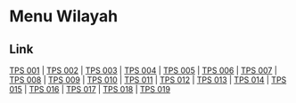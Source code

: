 # Menu Wilayah

## Link

[TPS 001](https://github.com/gigit-pemilu/pemilu-2024-64-kalimantan-timur/tree/main/pilpres/hitung-suara/sub/64-kalimantan-timur/sub/08-kutai-timur/sub/02-muara-wahau/sub/2003-muara-wahau/sub/001-tps)
 | 
[TPS 002](https://github.com/gigit-pemilu/pemilu-2024-64-kalimantan-timur/tree/main/pilpres/hitung-suara/sub/64-kalimantan-timur/sub/08-kutai-timur/sub/02-muara-wahau/sub/2003-muara-wahau/sub/002-tps)
 | 
[TPS 003](https://github.com/gigit-pemilu/pemilu-2024-64-kalimantan-timur/tree/main/pilpres/hitung-suara/sub/64-kalimantan-timur/sub/08-kutai-timur/sub/02-muara-wahau/sub/2003-muara-wahau/sub/003-tps)
 | 
[TPS 004](https://github.com/gigit-pemilu/pemilu-2024-64-kalimantan-timur/tree/main/pilpres/hitung-suara/sub/64-kalimantan-timur/sub/08-kutai-timur/sub/02-muara-wahau/sub/2003-muara-wahau/sub/004-tps)
 | 
[TPS 005](https://github.com/gigit-pemilu/pemilu-2024-64-kalimantan-timur/tree/main/pilpres/hitung-suara/sub/64-kalimantan-timur/sub/08-kutai-timur/sub/02-muara-wahau/sub/2003-muara-wahau/sub/005-tps)
 | 
[TPS 006](https://github.com/gigit-pemilu/pemilu-2024-64-kalimantan-timur/tree/main/pilpres/hitung-suara/sub/64-kalimantan-timur/sub/08-kutai-timur/sub/02-muara-wahau/sub/2003-muara-wahau/sub/006-tps)
 | 
[TPS 007](https://github.com/gigit-pemilu/pemilu-2024-64-kalimantan-timur/tree/main/pilpres/hitung-suara/sub/64-kalimantan-timur/sub/08-kutai-timur/sub/02-muara-wahau/sub/2003-muara-wahau/sub/007-tps)
 | 
[TPS 008](https://github.com/gigit-pemilu/pemilu-2024-64-kalimantan-timur/tree/main/pilpres/hitung-suara/sub/64-kalimantan-timur/sub/08-kutai-timur/sub/02-muara-wahau/sub/2003-muara-wahau/sub/008-tps)
 | 
[TPS 009](https://github.com/gigit-pemilu/pemilu-2024-64-kalimantan-timur/tree/main/pilpres/hitung-suara/sub/64-kalimantan-timur/sub/08-kutai-timur/sub/02-muara-wahau/sub/2003-muara-wahau/sub/009-tps)
 | 
[TPS 010](https://github.com/gigit-pemilu/pemilu-2024-64-kalimantan-timur/tree/main/pilpres/hitung-suara/sub/64-kalimantan-timur/sub/08-kutai-timur/sub/02-muara-wahau/sub/2003-muara-wahau/sub/010-tps)
 | 
[TPS 011](https://github.com/gigit-pemilu/pemilu-2024-64-kalimantan-timur/tree/main/pilpres/hitung-suara/sub/64-kalimantan-timur/sub/08-kutai-timur/sub/02-muara-wahau/sub/2003-muara-wahau/sub/011-tps)
 | 
[TPS 012](https://github.com/gigit-pemilu/pemilu-2024-64-kalimantan-timur/tree/main/pilpres/hitung-suara/sub/64-kalimantan-timur/sub/08-kutai-timur/sub/02-muara-wahau/sub/2003-muara-wahau/sub/012-tps)
 | 
[TPS 013](https://github.com/gigit-pemilu/pemilu-2024-64-kalimantan-timur/tree/main/pilpres/hitung-suara/sub/64-kalimantan-timur/sub/08-kutai-timur/sub/02-muara-wahau/sub/2003-muara-wahau/sub/013-tps)
 | 
[TPS 014](https://github.com/gigit-pemilu/pemilu-2024-64-kalimantan-timur/tree/main/pilpres/hitung-suara/sub/64-kalimantan-timur/sub/08-kutai-timur/sub/02-muara-wahau/sub/2003-muara-wahau/sub/014-tps)
 | 
[TPS 015](https://github.com/gigit-pemilu/pemilu-2024-64-kalimantan-timur/tree/main/pilpres/hitung-suara/sub/64-kalimantan-timur/sub/08-kutai-timur/sub/02-muara-wahau/sub/2003-muara-wahau/sub/015-tps)
 | 
[TPS 016](https://github.com/gigit-pemilu/pemilu-2024-64-kalimantan-timur/tree/main/pilpres/hitung-suara/sub/64-kalimantan-timur/sub/08-kutai-timur/sub/02-muara-wahau/sub/2003-muara-wahau/sub/016-tps)
 | 
[TPS 017](https://github.com/gigit-pemilu/pemilu-2024-64-kalimantan-timur/tree/main/pilpres/hitung-suara/sub/64-kalimantan-timur/sub/08-kutai-timur/sub/02-muara-wahau/sub/2003-muara-wahau/sub/017-tps)
 | 
[TPS 018](https://github.com/gigit-pemilu/pemilu-2024-64-kalimantan-timur/tree/main/pilpres/hitung-suara/sub/64-kalimantan-timur/sub/08-kutai-timur/sub/02-muara-wahau/sub/2003-muara-wahau/sub/018-tps)
 | 
[TPS 019](https://github.com/gigit-pemilu/pemilu-2024-64-kalimantan-timur/tree/main/pilpres/hitung-suara/sub/64-kalimantan-timur/sub/08-kutai-timur/sub/02-muara-wahau/sub/2003-muara-wahau/sub/019-tps)


